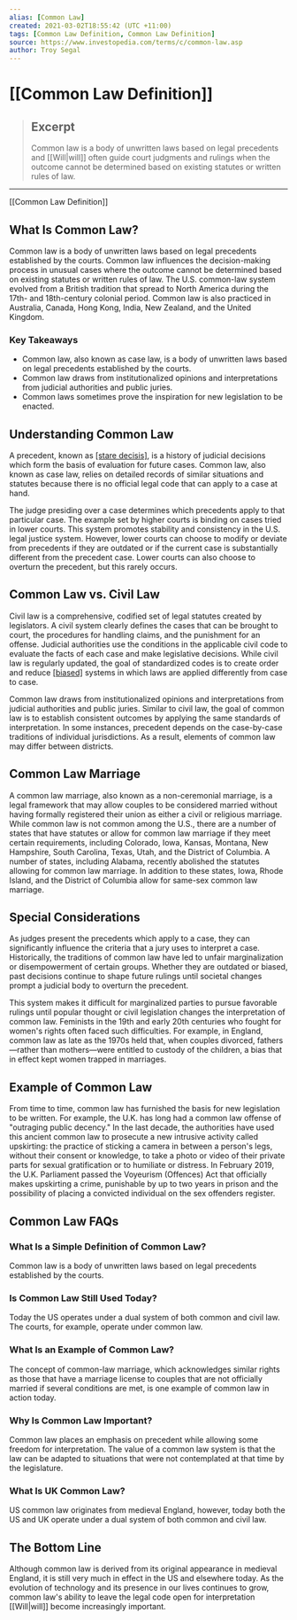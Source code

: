 ```yaml
---
alias: [Common Law]
created: 2021-03-02T18:55:42 (UTC +11:00)
tags: [Common Law Definition, Common Law Definition]
source: https://www.investopedia.com/terms/c/common-law.asp
author: Troy Segal
---
```


# [[Common Law Definition]]

> ## Excerpt
> Common law is a body of unwritten laws based on legal precedents and [[Will|will]] often guide court judgments and rulings when the outcome cannot be determined based on existing statutes or written rules of law.

---

[[Common Law Definition]]
## What Is Common Law?

Common law is a body of unwritten laws based on legal precedents established by the courts. Common law influences the decision-making process in unusual cases where the outcome cannot be determined based on existing statutes or written rules of law. The U.S. common-law system evolved from a British tradition that spread to North America during the 17th- and 18th-century colonial period. Common law is also practiced in Australia, Canada, Hong Kong, India, New Zealand, and the United Kingdom.

### Key Takeaways

-   Common law, also known as case law, is a body of unwritten laws based on legal precedents established by the courts.
-   Common law draws from institutionalized opinions and interpretations from judicial authorities and public juries.
-   Common laws sometimes prove the inspiration for new legislation to be enacted.

## Understanding Common Law

A precedent, known as [[stare decisis]](https://www.investopedia.com/terms/s/stare_decisis.asp), is a history of judicial decisions which form the basis of evaluation for future cases. Common law, also known as case law, relies on detailed records of similar situations and statutes because there is no official legal code that can apply to a case at hand.

The judge presiding over a case determines which precedents apply to that particular case. The example set by higher courts is binding on cases tried in lower courts. This system promotes stability and consistency in the U.S. legal justice system. However, lower courts can choose to modify or deviate from precedents if they are outdated or if the current case is substantially different from the precedent case. Lower courts can also choose to overturn the precedent, but this rarely occurs.

## Common Law vs. Civil Law

Civil law is a comprehensive, codified set of legal statutes created by legislators. A civil system clearly defines the cases that can be brought to court, the procedures for handling claims, and the punishment for an offense. Judicial authorities use the conditions in the applicable civil code to evaluate the facts of each case and make legislative decisions. While civil law is regularly updated, the goal of standardized codes is to create order and reduce [[biased]](https://www.investopedia.com/terms/b/bias.asp) systems in which laws are applied differently from case to case.

Common law draws from institutionalized opinions and interpretations from judicial authorities and public juries. Similar to civil law, the goal of common law is to establish consistent outcomes by applying the same standards of interpretation. In some instances, precedent depends on the case-by-case traditions of individual jurisdictions. As a result, elements of common law may differ between districts.

## Common Law Marriage

A common law marriage, also known as a non-ceremonial marriage, is a legal framework that may allow couples to be considered married without having formally registered their union as either a civil or religious marriage. While common law is not common among the U.S., there are a number of states that have statutes or allow for common law marriage if they meet certain requirements, including Colorado, Iowa, Kansas, Montana, New Hampshire, South Carolina, Texas, Utah, and the District of Columbia. A number of states, including Alabama, recently abolished the statutes allowing for common law marriage. In addition to these states, Iowa, Rhode Island, and the District of Columbia allow for same-sex common law marriage.

## Special Considerations

As judges present the precedents which apply to a case, they can significantly influence the criteria that a jury uses to interpret a case. Historically, the traditions of common law have led to unfair marginalization or disempowerment of certain groups. Whether they are outdated or biased, past decisions continue to shape future rulings until societal changes prompt a judicial body to overturn the precedent.

This system makes it difficult for marginalized parties to pursue favorable rulings until popular thought or civil legislation changes the interpretation of common law. Feminists in the 19th and early 20th centuries who fought for women's rights often faced such difficulties. For example, in England, common law as late as the 1970s held that, when couples divorced, fathers—rather than mothers—were entitled to custody of the children, a bias that in effect kept women trapped in marriages.

## Example of Common Law

From time to time, common law has furnished the basis for new legislation to be written. For example, the U.K. has long had a common law offense of "outraging public decency." In the last decade, the authorities have used this ancient common law to prosecute a new intrusive activity called upskirting: the practice of sticking a camera in between a person's legs, without their consent or knowledge, to take a photo or video of their private parts for sexual gratification or to humiliate or distress. In February 2019, the U.K. Parliament passed the Voyeurism (Offences) Act that officially makes upskirting a crime, punishable by up to two years in prison and the possibility of placing a convicted individual on the sex offenders register.

## Common Law FAQs

### What Is a Simple Definition of Common Law?

Common law is a body of unwritten laws based on legal precedents established by the courts.

### Is Common Law Still Used Today?

Today the US operates under a dual system of both common and civil law. The courts, for example, operate under common law.

### What Is an Example of Common Law?

The concept of common-law marriage, which acknowledges similar rights as those that have a marriage license to couples that are not officially married if several conditions are met, is one example of common law in action today.

### Why Is Common Law Important?

Common law places an emphasis on precedent while allowing some freedom for interpretation. The value of a common law system is that the law can be adapted to situations that were not contemplated at that time by the legislature. 

### What Is UK Common Law?

US common law originates from medieval England, however, today both the US and UK operate under a dual system of both common and civil law.

## The Bottom Line

Although common law is derived from its original appearance in medieval England, it is still very much in effect in the US and elsewhere today. As the evolution of technology and its presence in our lives continues to grow, common law's ability to leave the legal code open for interpretation [[Will|will]] become increasingly important.
